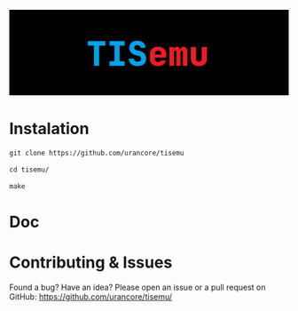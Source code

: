 ![](assets/tisemu.png)
# Instalation
```
git clone https://github.com/urancore/tisemu
```
```
cd tisemu/
```
```
make
```

# Doc

# Contributing & Issues
Found a bug? Have an idea? Please open an issue or a pull request on GitHub:
https://github.com/urancore/tisemu/
